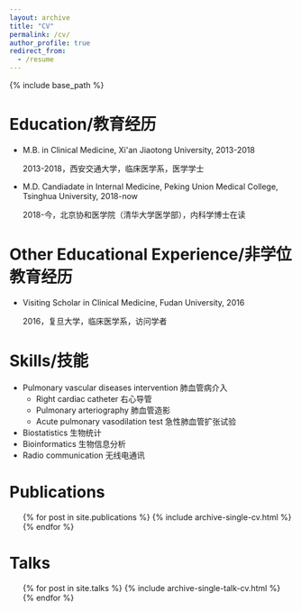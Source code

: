 ```yaml
---
layout: archive
title: "CV"
permalink: /cv/
author_profile: true
redirect_from:
  - /resume
---
```


{% include base_path %}

Education/教育经历
======
* M.B. in Clinical Medicine, Xi'an Jiaotong University, 2013-2018
  
  2013-2018，西安交通大学，临床医学系，医学学士
* M.D. Candiadate in Internal Medicine, Peking Union Medical College, Tsinghua University, 2018-now
  
  2018-今，北京协和医学院（清华大学医学部），内科学博士在读

Other Educational Experience/非学位教育经历
======
* Visiting Scholar in Clinical Medicine, Fudan University, 2016
  
  2016，复旦大学，临床医学系，访问学者

  
Skills/技能
======
* Pulmonary vascular diseases intervention 肺血管病介入
  * Right cardiac catheter 右心导管
  * Pulmonary arteriography 肺血管造影
  * Acute pulmonary vasodilation test 急性肺血管扩张试验
* Biostatistics 生物统计
* Bioinformatics 生物信息分析
* Radio communication 无线电通讯

Publications
======
  <ul>{% for post in site.publications %}
    {% include archive-single-cv.html %}
  {% endfor %}</ul>
  
Talks
======
  <ul>{% for post in site.talks %}
    {% include archive-single-talk-cv.html %}
  {% endfor %}</ul>
 

